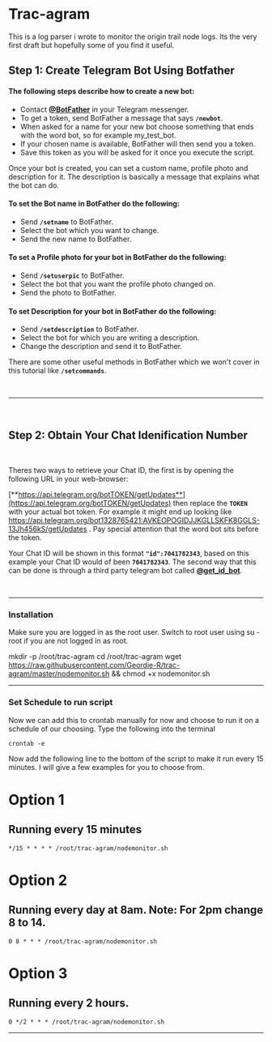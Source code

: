 # Trac-agram

This is a log parser i wrote to monitor the origin trail node logs.  Its the very first draft but hopefully some of you find it useful.

## Step 1: Create Telegram Bot Using Botfather

#### The following steps describe how to create a new bot:

* Contact [**@BotFather**](https://telegram.me/BotFather) in your Telegram messenger.
* To get a token, send BotFather a message that says **`/newbot`**.
* When asked for a name for your new bot choose something that ends with the word bot, so for example my_test_bot.
* If your chosen name is available, BotFather will then send you a token.
* Save this token as you will be asked for it once you execute the script.

Once your bot is created, you can set a custom name, profile photo and description for it. The description is basically a message that explains what the bot can do.

#### To set the Bot name in BotFather do the following:

* Send **`/setname`** to BotFather.
* Select the bot which you want to change.
* Send the new name to BotFather.

#### To set a Profile photo for your bot in BotFather do the following:

* Send **`/setuserpic`** to BotFather.
* Select the bot that you want the profile photo changed on.
* Send the photo to BotFather.

#### To set Description for your bot in BotFather do the following:

* Send **`/setdescription`** to BotFather.
* Select the bot for which you are writing a description.
* Change the description and send it to BotFather.

There are some other useful methods in BotFather which we won't cover in this tutorial like **`/setcommands`**.

<br>

***

<br>

## Step 2: Obtain Your Chat Idenification Number

<br>

Theres two ways to retrieve your Chat ID, the first is by opening the following URL in your web-browser: 

[**https://api.telegram.org/botTOKEN/getUpdates**](https://api.telegram.org/botTOKEN/getUpdates) then replace the **`TOKEN`** with your actual bot token. For example it might end up looking like https://api.telegram.org/bot1328765421:AVKEOPOGIDJJKGLLSKFK8GGLS-13Jh456kS/getUpdates  . Pay special attention that the word bot sits before the token.

Your Chat ID will be shown in this format **`"id":7041782343`**, based on this example your Chat ID would of been **`7041782343`**. The second way that this can be done is through a third party telegram bot called [**@get_id_bot**](https://telegram.me/get_id_bot).

<br>

***

### Installation
Make sure you are logged in as the root user.  Switch to root user using su - root if you are not logged in as root.

mkdir -p /root/trac-agram
cd /root/trac-agram
wget https://raw.githubusercontent.com/Geordie-R/trac-agram/master/nodemonitor.sh && chmod +x nodemonitor.sh

***

### Set Schedule to run script

Now we can add this to crontab manually for now and choose to run it on a schedule of our choosing. Type the following into the terminal
```
crontab -e
```

Now add the following line to the bottom of the script to make it run every 15 minutes.  I will give a few examples for you to choose from.
# Option 1
## Running every 15 minutes
```
*/15 * * * * /root/trac-agram/nodemonitor.sh
```

# Option 2
## Running every day at 8am. Note: For 2pm change 8 to 14.
```
0 8 * * * /root/trac-agram/nodemonitor.sh
```
# Option 3
## Running every 2 hours.
```
0 */2 * * * /root/trac-agram/nodemonitor.sh
```
***



